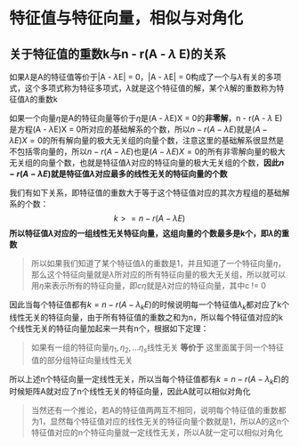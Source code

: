 

# 特征值与特征向量，相似与对角化

## 关于特征值的重数k与n - r(A - $\lambda$ E)的关系

如果$\lambda$是A的特征值等价于|A - $\lambda$E| = 0，|A - $\lambda$E| = 0构成了一个与$\lambda$有关的多项式，这个多项式称为特征多项式，$\lambda$就是这个特征值的解，某个$\lambda$解的重数称为特征值$\lambda$的重数k

如果一个向量$\eta$是A的特征向量等价于$\eta$是(A - $\lambda$E)X = 0的**非零解**，n - r(A - $\lambda$ E)是方程(A - $\lambda$E)X = 0所对应的基础解系的个数，所以$n - r(A - \lambda E)$就是$(A - \lambda E)X = 0$的所有解向量的极大无关组的向量个数，注意这里的基础解系很显然是不包括零向量的，所以$n - r(A - \lambda E)$也是$(A - \lambda E)X = 0$的所有非零解向量的极大无关组的向量个数，也就是特征值$\lambda$对应的特征向量的极大无关组的个数，**因此$n - r(A - \lambda E)$就是特征值$\lambda$对应最多的线性无关的特征向量的个数**

我们有如下关系，即特征值的重数大于等于这个特征值对应的其次方程组的基础解系的个数：
$$
k >= n - r(A - \lambda E)
$$
**所以特征值$\lambda$对应的一组线性无关特征向量，这组向量的个数最多是k个，即$\lambda$的重数**

> 所以如果我们知道了某个特征值$\lambda$的重数是1，并且知道了一个特征向量$\eta$，那么这个特征向量就是$\lambda$所对应的所有特征向量的极大无关组，所以就可以用$\eta$来表示所有的特征向量，即$c\eta$就是$\lambda$对应的特征向量，其中c != 0

因此当每个特征值都有$k = n - r(A - \lambda_k E)$的时候说明每一个特征值$\lambda _k$都对应了k个线性无关的特征向量，由于所有特征值的重数之和为n，所以每个特征值对应的k个线性无关的特征向量加起来一共有n个，根据如下定理：

> 如果有一组的特征向量$\eta_1, \eta_2, ... \eta_s$线性无关 **等价于** 这里面属于同一个特征值的部分组特征向量线性无关

所以上述n个特征向量一定线性无关，所以当每个特征值都有$k = n - r(A - \lambda_k E)$的时候矩阵A就对应了n个线性无关的特征向量，因此A就可以相似对角化

> 当然还有一个推论，若A的特征值两两互不相同，说明每个特征值的重数都为1，显然每个特征值对应的线性无关的特征向量个数就是1，所以A的这n个特征值对应的n个特征向量就一定线性无关，所以A就一定可以相似对角化

